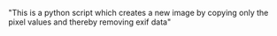"This is a python script which creates a new image by copying only the pixel values and thereby removing exif data"
